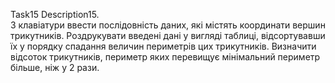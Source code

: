 Task15
Description15.  
З клавіатури ввести послідовність даних, які містять координати вершин трикутників.  Роздрукувати введені дані у вигляді таблиці, відсортувавши їх у порядку спадання величин периметрів цих трикутників. Визначити відсоток трикутників, периметр яких перевищує мінімальний  периметр більше, ніж у 2 рази. 